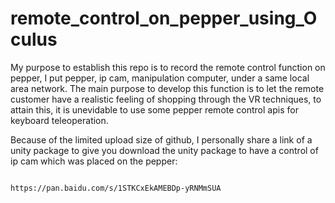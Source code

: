 # remote_control_on_pepper_using_Oculus
  My purpose to establish this repo is to record the remote control function on pepper, I put pepper, ip cam, manipulation computer, under a same local area network. 
  The main purpose to develop this function is to let the remote customer have a realistic feeling of shopping through the VR techniques, to attain this, it is unevidable to use some pepper remote control apis for keyboard teleoperation.  


  Because of the limited upload size of github, I personally share a link of a unity package to give you download the unity package to have a control of ip cam which was placed on the pepper:

                                      https://pan.baidu.com/s/1STKCxEkAMEBDp-yRNMmSUA
